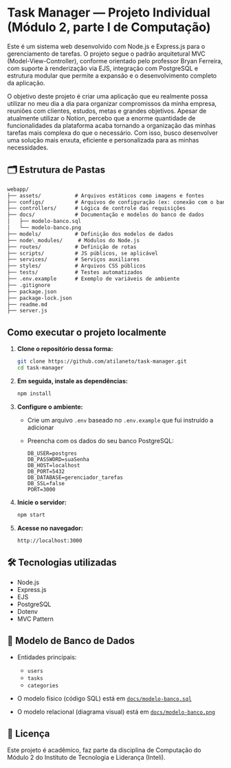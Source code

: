 
# Task Manager — Projeto Individual (Módulo 2, parte I de Computação)

Este é um sistema web desenvolvido com Node.js e Express.js para o gerenciamento de tarefas. O projeto segue o padrão arquitetural MVC (Model-View-Controller), conforme orientado pelo professor Bryan Ferreira, com suporte à renderização via EJS, integração com PostgreSQL e estrutura modular que permite a expansão e o desenvolvimento completo da aplicação.

O objetivo deste projeto é criar uma aplicação que eu realmente possa utilizar no meu dia a dia para organizar compromissos da minha empresa, reuniões com clientes, estudos, metas e grandes objetivos. Apesar de atualmente utilizar o Notion, percebo que a enorme quantidade de funcionalidades da plataforma acaba tornando a organização das minhas tarefas mais complexa do que o necessário. Com isso, busco desenvolver uma solução mais enxuta, eficiente e personalizada para as minhas necessidades.

## 🗂 Estrutura de Pastas

```markdown
webapp/
├── assets/           # Arquivos estáticos como imagens e fontes
├── configs/          # Arquivos de configuração (ex: conexão com o banco)
├── controllers/      # Lógica de controle das requisições
├── docs/             # Documentação e modelos do banco de dados
│   ├── modelo-banco.sql
│   └── modelo-banco.png
├── models/           # Definição dos modelos de dados
├── node\_modules/     # Módulos do Node.js
├── routes/           # Definição de rotas
├── scripts/          # JS públicos, se aplicável
├── services/         # Serviços auxiliares
├── styles/           # Arquivos CSS públicos
├── tests/            # Testes automatizados
├── .env.example      # Exemplo de variáveis de ambiente
├── .gitignore
├── package.json
├── package-lock.json
├── readme.md
├── server.js

````

## Como executar o projeto localmente

1. **Clone o repositório dessa forma:**
   ```bash
   git clone https://github.com/atilaneto/task-manager.git
   cd task-manager

2. **Em seguida, instale as dependências:**

   ```bash
   npm install
   ```

3. **Configure o ambiente:**

   * Crie um arquivo `.env` baseado no `.env.example` que fui instruído a adicionar 
   * Preencha com os dados do seu banco PostgreSQL:

     ```env
     DB_USER=postgres
     DB_PASSWORD=suaSenha
     DB_HOST=localhost
     DB_PORT=5432
     DB_DATABASE=gerenciador_tarefas
     DB_SSL=false
     PORT=3000
     ```

4. **Inicie o servidor:**

   ```bash
   npm start
   ```

5. **Acesse no navegador:**

   ```
   http://localhost:3000
   ```

## 🛠 Tecnologias utilizadas

* Node.js
* Express.js
* EJS
* PostgreSQL
* Dotenv
* MVC Pattern

## 🧩 Modelo de Banco de Dados

* Entidades principais:

  * `users`
  * `tasks`
  * `categories`

* O modelo físico (código SQL) está em [`docs/modelo-banco.sql`](docs/modelo-banco.sql)

* O modelo relacional (diagrama visual) está em [`docs/modelo-banco.png`](docs/modelo-banco.png)

## 🧾 Licença

Este projeto é acadêmico, faz parte da disciplina de Computação do Módulo 2 do Instituto de Tecnologia e Liderança (Inteli).
